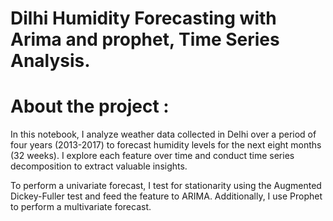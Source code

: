 # Dilhi Humidity Forecasting with Arima and prophet, Time Series Analysis.

# About the project :

In this notebook, I analyze weather data collected in Delhi over a period of four years (2013-2017) to forecast humidity levels for the next eight months (32 weeks). I explore each feature over time and conduct time series decomposition to extract valuable insights. 

To perform a univariate forecast, I test for stationarity using the Augmented Dickey-Fuller test and feed the feature to ARIMA. Additionally, I use Prophet to perform a multivariate forecast.
